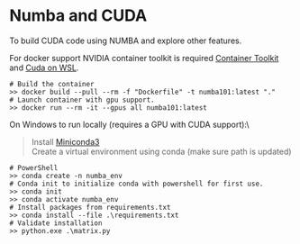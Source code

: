 # Numba and CUDA

To build CUDA code using NUMBA and explore other features.

For docker support NVIDIA container toolkit is required [Container Toolkit](https://docs.nvidia.com/datacenter/cloud-native/container-toolkit/install-guide.html) and [Cuda on WSL](https://docs.nvidia.com/cuda/wsl-user-guide/index.html).

```
# Build the container
>> docker build --pull --rm -f "Dockerfile" -t numba101:latest "." 
# Launch container with gpu support.
>> docker run --rm -it --gpus all numba101:latest
```

On Windows to run locally (requires a GPU with CUDA support):\
> Install [Miniconda3](https://docs.conda.io/en/latest/miniconda.html) \
> Create a virtual environment using conda (make sure path is updated)
```
# PowerShell
>> conda create -n numba_env
# Conda init to initialize conda with powershell for first use.
>> conda init
>> conda activate numba_env
# Install packages from requirements.txt
>> conda install --file .\requirements.txt
# Validate installation
>> python.exe .\matrix.py

```
